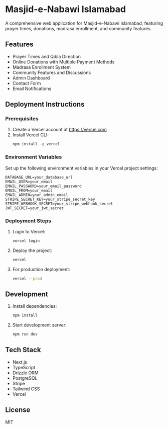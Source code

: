 # Masjid-e-Nabawi Islamabad

A comprehensive web application for Masjid-e-Nabawi Islamabad, featuring prayer times, donations, madrasa enrollment, and community features.

## Features

- Prayer Times and Qibla Direction
- Online Donations with Multiple Payment Methods
- Madrasa Enrollment System
- Community Features and Discussions
- Admin Dashboard
- Contact Form
- Email Notifications

## Deployment Instructions

### Prerequisites

1. Create a Vercel account at https://vercel.com
2. Install Vercel CLI:
   ```bash
   npm install -g vercel
   ```

### Environment Variables

Set up the following environment variables in your Vercel project settings:

```
DATABASE_URL=your_database_url
EMAIL_USER=your_email
EMAIL_PASSWORD=your_email_password
EMAIL_FROM=your_email
EMAIL_ADMIN=your_admin_email
STRIPE_SECRET_KEY=your_stripe_secret_key
STRIPE_WEBHOOK_SECRET=your_stripe_webhook_secret
JWT_SECRET=your_jwt_secret
```

### Deployment Steps

1. Login to Vercel:
   ```bash
   vercel login
   ```

2. Deploy the project:
   ```bash
   vercel
   ```

3. For production deployment:
   ```bash
   vercel --prod
   ```

## Development

1. Install dependencies:
   ```bash
   npm install
   ```

2. Start development server:
   ```bash
   npm run dev
   ```

## Tech Stack

- Next.js
- TypeScript
- Drizzle ORM
- PostgreSQL
- Stripe
- Tailwind CSS
- Vercel

## License

MIT 